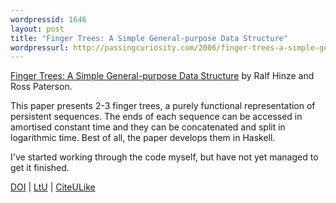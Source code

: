 ```yaml
---
wordpressid: 1646
layout: post
title: "Finger Trees: A Simple General-purpose Data Structure"
wordpressurl: http://passingcuriosity.com/2006/finger-trees-a-simple-general-purpose-data-structure/
---
```


<a href="http://www.soi.city.ac.uk/~ross/papers/FingerTree.html" title="Finger Trees: A Simple General-purpose Data Structure" class="title">Finger Trees: A Simple General-purpose Data Structure</a> by Ralf Hinze and Ross Paterson.

This paper presents 2-3 finger trees, a purely functional representation of
persistent sequences. The ends of each sequence can be accessed in amortised
constant time and they can be concatenated and split in logarithmic time. Best
of all, the paper develops them in Haskell.

I've started working through the code myself, but have not yet managed to get
it finished. 

<a href="http://dx.doi.org/10.1017/S0956796805005769">DOI</a> | <a href="http://lambda-the-ultimate.org/node/1059#comment-11091">LtU</a> | <a href="http://www.citeulike.org/article/522495">CiteULike</a>
